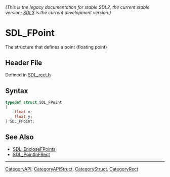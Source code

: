 ###### (This is the legacy documentation for stable SDL2, the current stable version; [SDL3](https://wiki.libsdl.org/SDL3/) is the current development version.)
# SDL_FPoint

The structure that defines a point (floating point)

## Header File

Defined in [SDL_rect.h](https://github.com/libsdl-org/SDL/blob/SDL2/include/SDL_rect.h)

## Syntax

```c
typedef struct SDL_FPoint
{
    float x;
    float y;
} SDL_FPoint;
```

## See Also

* [SDL_EncloseFPoints](SDL_EncloseFPoints)
* [SDL_PointInFRect](SDL_PointInFRect)

----
[CategoryAPI](CategoryAPI), [CategoryAPIStruct](CategoryAPIStruct), [CategoryStruct](CategoryStruct), [CategoryRect](CategoryRect)


